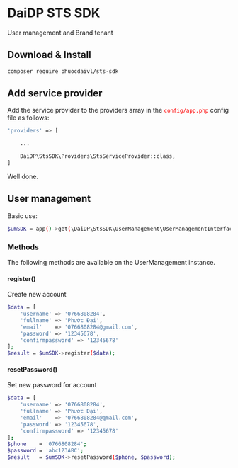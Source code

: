 # DaiDP STS SDK
User management and Brand tenant

## Download & Install
```bash
composer require phuocdaivl/sts-sdk
```

## Add service provider
Add the service provider to the providers array in the <span style='color:red'>`config/app.php`</span> config file as follows:

```bash
'providers' => [

    ...

    DaiDP\StsSDK\Providers\StsServiceProvider::class,
]
```

Well done.

## User management
Basic use:
```bash
$umSDK = app()->get(\DaiDP\StsSDK\UserManagement\UserManagementInterface::class);
```

### Methods
The following methods are available on the UserManagement instance.

#### register()
Create new account
```bash
$data = [
    'username' => '0766808284',
    'fullname' => 'Phước Đại',
    'email'    => '0766808284@gmail.com',
    'password' => '12345678',
    'confirmpassword' => '12345678'
];
$result = $umSDK->register($data);
```

#### resetPassword()
Set new password for account

```bash
$data = [
    'username' => '0766808284',
    'fullname' => 'Phước Đại',
    'email'    => '0766808284@gmail.com',
    'password' => '12345678',
    'confirmpassword' => '12345678'
];
$phone    = '0766808284';
$password = 'abc123ABC';
$result   = $umSDK->resetPassword($phone, $password);
```
